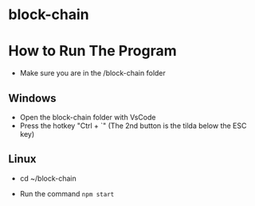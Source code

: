 # block-chain

# How to Run The Program
- Make sure you are in the /block-chain folder

## Windows
- Open the block-chain folder with VsCode
- Press the hotkey "Ctrl + `" (The 2nd button is the tilda below the ESC key)

## Linux
- cd ~/block-chain

- Run the command `npm start`
